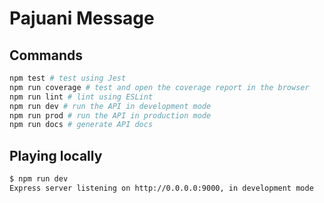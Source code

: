 # Pajuani Message
## Commands

```bash
npm test # test using Jest
npm run coverage # test and open the coverage report in the browser
npm run lint # lint using ESLint
npm run dev # run the API in development mode
npm run prod # run the API in production mode
npm run docs # generate API docs
```

## Playing locally

```bash
$ npm run dev
Express server listening on http://0.0.0.0:9000, in development mode
```